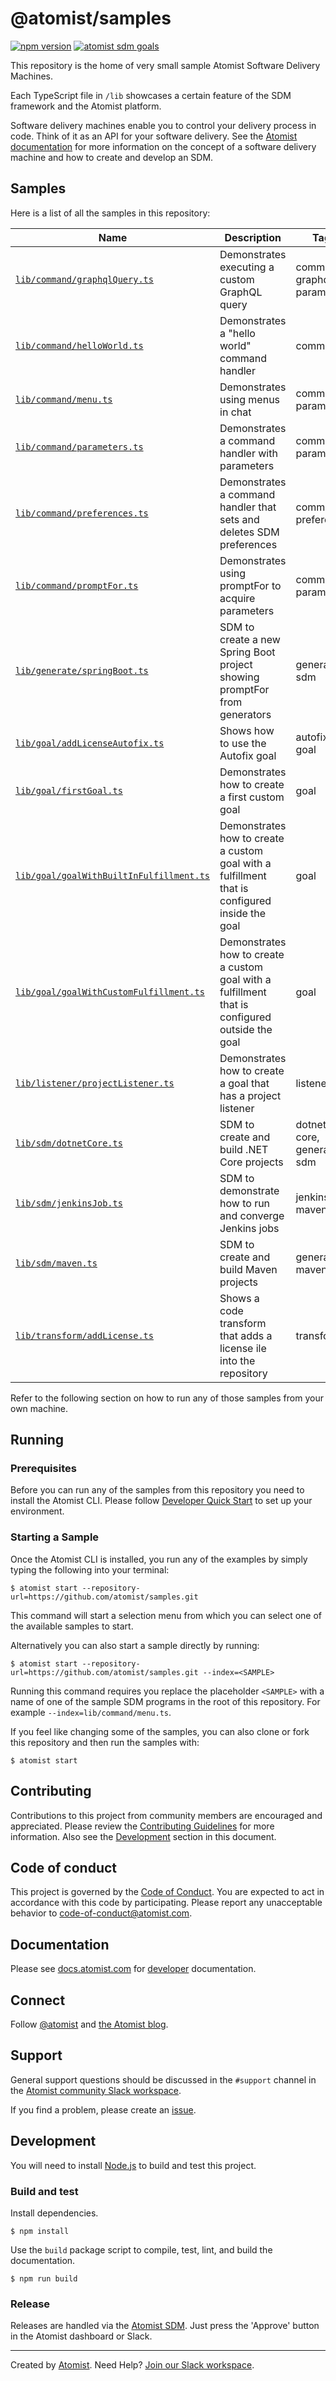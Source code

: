 # @atomist/samples

[![npm version](https://img.shields.io/npm/v/@atomist/samples.svg)](https://www.npmjs.com/package/@atomist/samples)
[![atomist sdm goals](https://badge.atomist.com/T29E48P34/atomist/samples/5f6a382b-a284-4918-9635-349c70d2a3b4)](https://app.atomist.com/workspace/T29E48P34)

This repository is the home of very small sample Atomist Software
Delivery Machines. 

Each TypeScript file in `/lib` showcases a certain feature of the SDM
framework and the Atomist platform.

Software delivery machines enable you to control your delivery process
in code.  Think of it as an API for your software delivery.  See the
[Atomist documentation][atomist-doc] for more information on the
concept of a software delivery machine and how to create and develop
an SDM.

[atomist-doc]: https://docs.atomist.com/ (Atomist Documentation)

## Samples

Here is a list of all the samples in this repository:

<!---atomist:sample=start--->
|Name|Description|Tags|
|----|-----------|----|
|[`lib/command/graphqlQuery.ts`](lib/command/graphqlQuery.ts)|Demonstrates executing a custom GraphQL query|command, graphql, parameters|
|[`lib/command/helloWorld.ts`](lib/command/helloWorld.ts)|Demonstrates a "hello world" command handler|command|
|[`lib/command/menu.ts`](lib/command/menu.ts)|Demonstrates using menus in chat|command, parameters|
|[`lib/command/parameters.ts`](lib/command/parameters.ts)|Demonstrates a command handler with parameters|command, parameters|
|[`lib/command/preferences.ts`](lib/command/preferences.ts)|Demonstrates a command handler that sets and deletes SDM preferences|command, preferences|
|[`lib/command/promptFor.ts`](lib/command/promptFor.ts)|Demonstrates using promptFor to acquire parameters|command, parameters|
|[`lib/generate/springBoot.ts`](lib/generate/springBoot.ts)|SDM to create a new Spring Boot project showing promptFor from generators|generator, sdm|
|[`lib/goal/addLicenseAutofix.ts`](lib/goal/addLicenseAutofix.ts)|Shows how to use the Autofix goal|autofix, goal|
|[`lib/goal/firstGoal.ts`](lib/goal/firstGoal.ts)|Demonstrates how to create a first custom goal|goal|
|[`lib/goal/goalWithBuiltInFulfillment.ts`](lib/goal/goalWithBuiltInFulfillment.ts)|Demonstrates how to create a custom goal with a fulfillment that is configured inside the goal|goal|
|[`lib/goal/goalWithCustomFulfillment.ts`](lib/goal/goalWithCustomFulfillment.ts)|Demonstrates how to create a custom goal with a fulfillment that is configured outside the goal|goal|
|[`lib/listener/projectListener.ts`](lib/listener/projectListener.ts)|Demonstrates how to create a goal that has a project listener|listener|
|[`lib/sdm/dotnetCore.ts`](lib/sdm/dotnetCore.ts)|SDM to create and build .NET Core projects|dotnet-core, generator, sdm|
|[`lib/sdm/jenkinsJob.ts`](lib/sdm/jenkinsJob.ts)|SDM to demonstrate how to run and converge Jenkins jobs|jenkins, maven, sdm|
|[`lib/sdm/maven.ts`](lib/sdm/maven.ts)|SDM to create and build Maven projects|generator, maven, sdm|
|[`lib/transform/addLicense.ts`](lib/transform/addLicense.ts)|Shows a code transform that adds a license ile into the repository|transform|
<!---atomist:sample=end--->

Refer to the following section on how to run any of those samples 
from your own machine.

## Running

### Prerequisites 

Before you can run any of the samples from this repository you need
to install the Atomist CLI. Please follow [Developer Quick Start][atomist-quick] 
to set up your environment.

[atomist-quick]: https://docs.atomist.com/quick-start/ (Atomist - Developer Quick Start)

### Starting a Sample

Once the Atomist CLI is installed, you run any of the examples by simply 
typing the following into your terminal:

```
$ atomist start --repository-url=https://github.com/atomist/samples.git
```

This command will start a selection menu from which you can select one 
of the available samples to start.

Alternatively you can also start a sample directly by running:

```
$ atomist start --repository-url=https://github.com/atomist/samples.git --index=<SAMPLE>
```

Running this command requires you replace the placeholder `<SAMPLE>`
with a name of one of the sample SDM programs in the root of this repository.
For example `--index=lib/command/menu.ts`.

If you feel like changing some of the samples, you can also clone or fork
this repository and then run the samples with:

```
$ atomist start
```

## Contributing

Contributions to this project from community members are encouraged
and appreciated. Please review the [Contributing
Guidelines](CONTRIBUTING.md) for more information. Also see the
[Development](#development) section in this document.

## Code of conduct

This project is governed by the [Code of
Conduct](CODE_OF_CONDUCT.md). You are expected to act in accordance
with this code by participating. Please report any unacceptable
behavior to code-of-conduct@atomist.com.

## Documentation

Please see [docs.atomist.com][atomist-doc] for
[developer][atomist-doc-sdm] documentation.

[atomist-doc-sdm]: https://docs.atomist.com/developer/sdm/ (Atomist Documentation - SDM Developer)

## Connect

Follow [@atomist][atomist-twitter] and [the Atomist blog][atomist-blog].

[atomist-twitter]: https://twitter.com/atomist (Atomist on Twitter)
[atomist-blog]: https://blog.atomist.com/ (The Official Atomist Blog)

## Support

General support questions should be discussed in the `#support`
channel in the [Atomist community Slack workspace][slack].

If you find a problem, please create an [issue][].

[issue]: https://github.com/atomist-seeds/empty-sdm/issues

## Development

You will need to install [Node.js][node] to build and test this
project.

[node]: https://nodejs.org/ (Node.js)

### Build and test

Install dependencies.

```
$ npm install
```

Use the `build` package script to compile, test, lint, and build the
documentation.

```
$ npm run build
```

### Release

Releases are handled via the [Atomist SDM][atomist-sdm].  Just press
the 'Approve' button in the Atomist dashboard or Slack.

[atomist-sdm]: https://github.com/atomist/atomist-sdm (Atomist Software Delivery Machine)

---

Created by [Atomist][atomist].
Need Help?  [Join our Slack workspace][slack].

[atomist]: https://atomist.com/ (Atomist - How Teams Deliver Software)
[slack]: https://join.atomist.com/ (Atomist Community Slack)
